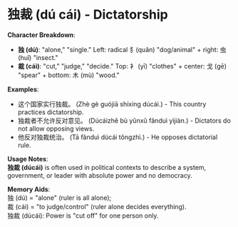 # **独裁 (dú cái) - Dictatorship**

**Character Breakdown**:  
- **独 (dú)**: "alone," "single." Left: radical 犭(quǎn) "dog/animal" + right: 虫 (huǐ) "insect."  
- **裁 (cái)**: "cut," "judge," "decide." Top: 衤 (yī) "clothes" + center: 戈 (gē) "spear" + bottom: 木 (mù) "wood."

**Examples**:  
- 这个国家实行独裁。 (Zhè gè guójiā shíxíng dúcái.) - This country practices dictatorship.  
- 独裁者不允许反对意见。 (Dúcáizhě bù yǔnxǔ fǎnduì yìjiàn.) - Dictators do not allow opposing views.  
- 他反对独裁统治。 (Tā fǎnduì dúcái tǒngzhì.) - He opposes dictatorial rule.

**Usage Notes**:  
**独裁 (dúcái)** is often used in political contexts to describe a system, government, or leader with absolute power and no democracy.

**Memory Aids**:  
独 (dú) = "alone" (ruler is all alone);  
裁 (cái) = "to judge/control" (ruler alone decides everything).  
独裁 (dúcái): Power is "cut off" for one person only.